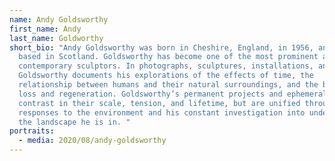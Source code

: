 ```yaml
---
name: Andy Goldsworthy
first_name: Andy
last_name: Goldworthy
short_bio: "Andy Goldsworthy was born in Cheshire, England, in 1956, and is now
  based in Scotland. Goldsworthy has become one of the most prominent and iconic
  contemporary sculptors. In photographs, sculptures, installations, and films,
  Goldsworthy documents his explorations of the effects of time, the
  relationship between humans and their natural surroundings, and the beauty in
  loss and regeneration. Goldsworthy’s permanent projects and ephemeral works
  contrast in their scale, tension, and lifetime, but are unified through their
  responses to the environment and his constant investigation into understanding
  the landscape he is in. "
portraits:
  - media: 2020/08/andy-goldsworthy
---
```


